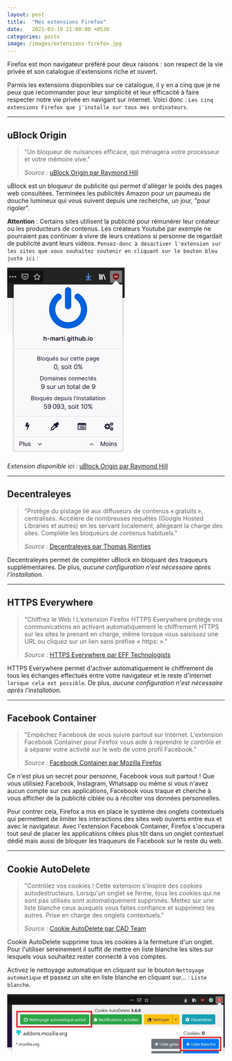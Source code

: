 ```yaml
---
layout: post
title:  "Mes extensions Firefox"
date:   2021-03-19 21:00:00 +0530
categories: posts
image: /images/extensions-firefox.jpg
---
```


Firefox est mon navigateur préféré pour deux raisons : son respect de la vie privée et son catalogue d'extensions riche et ouvert.

Parmis les extensions disponibles sur ce catalogue, il y en a cinq que je ne peux que recommander pour leur simplicité et leur efficacité à faire respecter notre vie privée en navigant sur internet. Voici donc : ```Les cinq extensions Firefox que j'installe sur tous mes ordinateurs```.

***

## uBlock Origin

> "Un bloqueur de nuisances efficace, qui ménagera votre processeur et votre mémoire vive."
>
> *Source :* [uBlock Origin par Raymond Hill](https://addons.mozilla.org/fr/firefox/addon/ublock-origin/)

uBlock est un bloqueur de publicité qui permet d'alléger le poids des pages web consultées. Terminées les publicités Amazon pour un paumeau de douche lumineux qui vous suivent depuis une recherche, un jour, "pour rigoler".

**Attention** : Certains sites utilisent la publicité pour rémunérer leur créateur ou les producteurs de contenus. Les créateurs Youtube par exemple ne pourraient pas continuer à vivre de leurs créations si personne de regardait de publicité avant leurs vidéos. ```Pensez-donc à désactiver l'extension sur les sites que vous souhaitez soutenir en cliquant sur le bouton bleu juste ici``` :

<div class="text-center">
    <img src="/images/desactiver-uBlock.jpg" alt="Désactiver uBlock">
</div>

*Extension disponible ici :* [uBlock Origin par Raymond Hill](https://addons.mozilla.org/fr/firefox/addon/ublock-origin/)

***

## Decentraleyes

> "Protège du pistage lié aux diffuseurs de contenus « gratuits », centralisés. Accélère de nombreuses requêtes (Google Hosted Libraries et autres) en les servant localement, allégeant la charge des sites. Complète les bloqueurs de contenus habituels."
>
> *Source :* [Decentraleyes par Thomas Rientjes](https://addons.mozilla.org/fr/firefox/addon/decentraleyes/)

Decentraleyes permet de compléter uBlock en bloquant des traqueurs supplémentaires. De plus, *aucune configuration n'est nécessaire après l'installation.*

***

## HTTPS Everywhere

> "Chiffrez le Web ! L’extension Firefox HTTPS Everywhere protège vos communications en activant automatiquement le chiffrement HTTPS sur les sites le prenant en charge, même lorsque vous saisissez une URL ou cliquez sur un lien sans préfixe « https: »."
>
> *Source :* [HTTPS Everywhere par EFF Technologists](https://addons.mozilla.org/fr/firefox/addon/https-everywhere/)

HTTPS Everywhere permet d'activer automatiquement le chiffrement de tous les échanges effectués entre votre navigateur et le reste d'internet ```lorsque cela est possible```. De plus, *aucune configuration n'est nécessaire après l'installation.*

***

## Facebook Container

> "Empêchez Facebook de vous suivre partout sur Internet. L'extension Facebook Container pour Firefox vous aide à reprendre le contrôle et à séparer votre activité sur le web de votre profil Facebook."
>
> *Source :* [Facebook Container par Mozilla Firefox](https://addons.mozilla.org/fr/firefox/addon/facebook-container/)

Ce n'est plus un secret pour personne, Facebook vous suit partout ! Que vous utilisiez Facebook, Instagram, Whatsapp ou même si vous n'avez aucun compte sur ces applications, Facebook vous traque et cherche à vous afficher de la publicité ciblée ou à récolter vos données personnelles.

Pour contrer cela, Firefox a mis en place le système des onglets contextuels qui permettent de limiter les interactions des sites web ouverts entre eux et avec le navigateur. Avec l'extension Facebook Container, Firefox s'occupera tout seul de placer les applications citées plus tôt dans un onglet contextuel dédié mais aussi de bloquer les traqueurs de Facebook sur le reste du web.

***

## Cookie AutoDelete

> "Contrôlez vos cookies ! Cette extension s'inspire des cookies autodestructeurs. Lorsqu'un onglet se ferme, tous les cookies qui ne sont pas utilisés sont automatiquement supprimés. Mettez sur une liste blanche ceux auxquels vous faites confiance et supprimez les autres. Prise en charge des onglets contextuels."
>
> *Source :* [Cookie AutoDelete par CAD Team](https://addons.mozilla.org/fr/firefox/addon/cookie-autodelete/)

Cookie AutoDelete supprime tous les cookies à la fermeture d'un onglet. Pour l'utiliser sereinement il suffit de mettre en liste blanche les sites sur lesquels vous souhaitez rester connecté à vos comptes.

Activez le nettoyage automatique en cliquant sur le bouton ```Nettoyage automatique``` et passez un site en liste blanche en cliquant sur... : ```Liste blanche```.

<div class="text-center">
    <img src="/images/cookie-autodelete-activer.jpg" alt="Activer Cookie AutoDelete">
</div>
